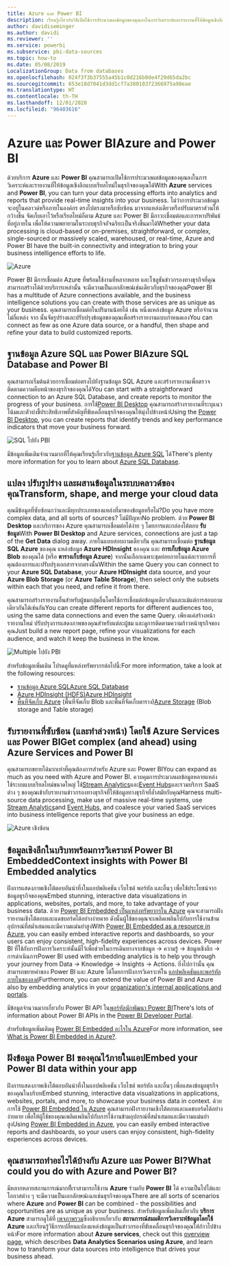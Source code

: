```yaml
---
title: Azure และ Power BI
description: เรียนรู้เกี่ยวกับวิธีเปิดใช้การประมวลผลข้อมูลของคุณลงในการวิเคราะห์และรายงานที่ให้ข้อมูลเชิงลึกแบบเรียลไทม์ในธุรกิจของคุณได้ด้วย Azure and Power BI
author: davidiseminger
ms.author: davidi
ms.reviewer: ''
ms.service: powerbi
ms.subservice: pbi-data-sources
ms.topic: how-to
ms.date: 05/08/2019
LocalizationGroup: Data from databases
ms.openlocfilehash: 024f3f3b37555a45b1c0d216b0de4f29d65da2bc
ms.sourcegitcommit: 653e18d7041d3dd1cf7a38010372366975a98eae
ms.translationtype: HT
ms.contentlocale: th-TH
ms.lasthandoff: 12/01/2020
ms.locfileid: "96403616"
---
```

# <a name="azure-and-power-bi"></a><span data-ttu-id="43c56-103">Azure และ Power BI</span><span class="sxs-lookup"><span data-stu-id="43c56-103">Azure and Power BI</span></span>

<span data-ttu-id="43c56-104">ด้วยบริการ **Azure** และ **Power BI** คุณสามารถเปิดใช้การประมวลผลข้อมูลของคุณลงในการวิเคราะห์และรายงานที่ให้ข้อมูลเชิงลึกแบบเรียลไทม์ในธุรกิจของคุณได้</span><span class="sxs-lookup"><span data-stu-id="43c56-104">With **Azure** services and **Power BI**, you can turn your data processing efforts into analytics and reports that provide real-time insights into your business.</span></span> <span data-ttu-id="43c56-105">ไม่ว่าการประมวลข้อมูลจะอยู่ในคลาวด์หรือภายในองค์กร ตรงไปตรงมาหรือซับซ้อน มาจากแหล่งเดียวหรือปรับมาตราส่วนให้กว้างขึ้น จัดเก็บเอาไว้หรือเรียลไทม์ก็ตาม Azure และ Power BI มีภาวะเชื่อมต่อและการหาปริพันธ์ที่อยู่ภายใน เพื่อให้ความพยายามในระบบธุรกิจอัจฉริยะเป็นจริงขึ้นมาได้</span><span class="sxs-lookup"><span data-stu-id="43c56-105">Whether your data processing is cloud-based or on-premises, straightforward, or complex, single-sourced or massively scaled, warehoused, or real-time, Azure and Power BI have the built-in connectivity and integration to bring your business intelligence efforts to life.</span></span>

![Azure](media/service-azure-and-power-bi/azure_1.png)

<span data-ttu-id="43c56-107">Power BI มีการเชื่อมต่อ Azure ที่พร้อมใช้งานที่หลากหลาย และโซลูชันข่าวกรองทางธุรกิจที่คุณสามารถสร้างได้ด้วยบริการเหล่านั้น จะมีความเป็นเอกลักษณ์เช่นเดียวกับธุรกิจของคุณ</span><span class="sxs-lookup"><span data-stu-id="43c56-107">Power BI has a multitude of Azure connections available, and the business intelligence solutions you can create with those services are as unique as your business.</span></span> <span data-ttu-id="43c56-108">คุณสามารถเชื่อมต่อในปริมานน้อยได้ เช่น หนึ่งแหล่งข้อมูล Azure หรือจำนวนไม่กี่แหล่ง จาก นั้นจัดรูปร่างและปรับปรุงข้อมูลของคุณเพื่อสร้างรายงานแบบกำหนดเอง</span><span class="sxs-lookup"><span data-stu-id="43c56-108">You can connect as few as one Azure data source, or a handful, then shape and refine your data to build customized reports.</span></span>

## <a name="azure-sql-database-and-power-bi"></a><span data-ttu-id="43c56-109">ฐานข้อมูล Azure SQL และ Power BI</span><span class="sxs-lookup"><span data-stu-id="43c56-109">Azure SQL Database and Power BI</span></span>

<span data-ttu-id="43c56-110">คุณสามารถเริ่มต้นด้วยการเชื่อมต่อตรงไปยังฐานข้อมูล SQL Azure และสร้างรายงานเพื่อตรวจติดตามความคืบหน้าของธุรกิจของคุณได้</span><span class="sxs-lookup"><span data-stu-id="43c56-110">You can start with a straightforward connection to an Azure SQL Database, and create reports to monitor the progress of your business.</span></span> <span data-ttu-id="43c56-111">การใช้[Power BI Desktop](../fundamentals/desktop-getting-started.md) คุณสามารถสร้างรายงานที่ระบุแนวโน้มและตัวบ่งชี้ประสิทธิภาพที่สำคัญที่ขับเคลื่อนธุรกิจของคุณให้มุ่งไปข้างหน้า</span><span class="sxs-lookup"><span data-stu-id="43c56-111">Using the [Power BI Desktop](../fundamentals/desktop-getting-started.md), you can create reports that  identify trends and key performance indicators that move your business forward.</span></span>

![SQL ไปยัง PBI](media/service-azure-and-power-bi/azure_2_sqltopbi.png)

<span data-ttu-id="43c56-113">มีข้อมูลเพิ่มเติมจำนวนมากที่ให้คุณเรียนรู้เกี่ยวกับ[ฐานข้อมูล Azure SQL](https://azure.microsoft.com/services/sql-database/) ได้</span><span class="sxs-lookup"><span data-stu-id="43c56-113">There's plenty more information for you to learn about [Azure SQL Database](https://azure.microsoft.com/services/sql-database/).</span></span>

## <a name="transform-shape-and-merge-your-cloud-data"></a><span data-ttu-id="43c56-114">แปลง ปรับรูปร่าง และผสานข้อมูลในระบบคลาวด์ของคุณ</span><span class="sxs-lookup"><span data-stu-id="43c56-114">Transform, shape, and merge your cloud data</span></span>

<span data-ttu-id="43c56-115">คุณมีข้อมูลที่ซับซ้อนกว่าและมีทุกประเภทของแหล่งที่มาของข้อมูลหรือไม่?</span><span class="sxs-lookup"><span data-stu-id="43c56-115">Do you have more complex data, and all sorts of sources?</span></span> <span data-ttu-id="43c56-116">ไม่มีปัญหา</span><span class="sxs-lookup"><span data-stu-id="43c56-116">No problem.</span></span> <span data-ttu-id="43c56-117">ด้วย **Power BI Desktop** และบริการของ Azure คุณสามารถเชื่อมต่อได้ง่าย ๆ โดยการแตะกล่องโต้ตอบ **รับข้อมูล**</span><span class="sxs-lookup"><span data-stu-id="43c56-117">With **Power BI Desktop** and Azure services, connections are just a tap of the **Get Data** dialog away.</span></span> <span data-ttu-id="43c56-118">ภายในแบบสอบถามเดียวกัน คุณสามารถเชื่อมต่อ **ฐานข้อมูล SQL Azure** ของคุณ แหล่งข้อมูล **Azure HDInsight** ของคุณ และ **การเก็บข้อมูล Azure Blob** ของคุณได้ (หรือ **ตารางเก็บข้อมูล Azure**) จากนั้นเลือกเฉพาะชุดย่อยภายในแต่ละรายการที่คุณต้องการและปรับปรุงเอกสารจากตรงนั้น</span><span class="sxs-lookup"><span data-stu-id="43c56-118">Within the same Query you can connect to your **Azure SQL Database**, your **Azure HDInsight** data source, and your **Azure Blob Storage** (or **Azure Table Storage**), then select only the subsets within each that you need, and refine it from there.</span></span>

<span data-ttu-id="43c56-119">คุณสามารถสร้างรายงานอื่นสำหรับผู้ชมกลุ่มอื่นโดยใช้การเชื่อมต่อข้อมูลเดียวกันและแม้แต่การสอบถามเดียวกันได้เช่นกัน</span><span class="sxs-lookup"><span data-stu-id="43c56-119">You can create different reports for different audiences too, using the same data connections and even the same Query.</span></span> <span data-ttu-id="43c56-120">เพียงแค่สร้างหน้ารายงานใหม่ ปรับปรุงการแสดงภาพของคุณสำหรับแต่ละผู้ชม และดูการติดตามความก้าวหน้าธุรกิจของคุณ</span><span class="sxs-lookup"><span data-stu-id="43c56-120">Just build a new report page, refine your visualizations for each audience, and watch it keep the business in the know.</span></span>

![Multiple ไปยัง PBI](media/service-azure-and-power-bi/azure_3_multipletopbi.png)

<span data-ttu-id="43c56-122">สำหรับข้อมูลเพิ่มเติม โปรดดูที่แหล่งทรัพยากรต่อไปนี้:</span><span class="sxs-lookup"><span data-stu-id="43c56-122">For more information, take a look at the following resources:</span></span>

* [<span data-ttu-id="43c56-123">ฐานข้อมูล Azure SQL</span><span class="sxs-lookup"><span data-stu-id="43c56-123">Azure SQL Database</span></span>](https://azure.microsoft.com/services/sql-database/)
* [<span data-ttu-id="43c56-124">Azure HDInsight (HDFS)</span><span class="sxs-lookup"><span data-stu-id="43c56-124">Azure HDInsight</span></span>](https://azure.microsoft.com/services/hdinsight/)
* <span data-ttu-id="43c56-125">[พื้นที่จัดเก็บ Azure](https://azure.microsoft.com/services/storage/) (พื้นที่จัดเก็บ Blob และพื้นที่จัดเก็บตาราง)</span><span class="sxs-lookup"><span data-stu-id="43c56-125">[Azure Storage](https://azure.microsoft.com/services/storage/) (Blob storage and Table storage)</span></span>

## <a name="get-complex-and-ahead-using-azure-services-and-power-bi"></a><span data-ttu-id="43c56-126">รับรายงานที่ซับซ้อน (และทำล่วงหน้า) โดยใช้ Azure Services และ Power BI</span><span class="sxs-lookup"><span data-stu-id="43c56-126">Get complex (and ahead) using Azure Services and Power BI</span></span>

<span data-ttu-id="43c56-127">คุณสามารถขยายได้มากเท่าที่คุณต้องการสำหรับ Azure และ Power BI</span><span class="sxs-lookup"><span data-stu-id="43c56-127">You can expand as much as you need with Azure and Power BI.</span></span> <span data-ttu-id="43c56-128">ควบคุมการประมวลผลข้อมูลหลายแหล่ง ใช้ระบบแบบเรียลไทม์ขนาดใหญ่ ใช้[Stream Analytics](https://azure.microsoft.com/services/stream-analytics/)และ[Event Hubs](https://azure.microsoft.com/services/event-hubs/)และรวมบริการ SaaS ต่าง ๆ ของคุณเข้ากับรายงานข่าวกรองทางธุรกิจที่ให้ข้อมูลทางธุรกิจที่ล้ำสมัยกับคุณ</span><span class="sxs-lookup"><span data-stu-id="43c56-128">Harness multi-source data processing, make use of massive real-time systems, use [Stream Analytics](https://azure.microsoft.com/services/stream-analytics/)and [Event Hubs](https://azure.microsoft.com/services/event-hubs/), and coalesce your varied SaaS services into business intelligence reports that give your business an edge.</span></span>

![Azure เชิงซ้อน](media/service-azure-and-power-bi/azure_4_complex.png)

## <a name="context-insights-with-power-bi-embedded-analytics"></a><span data-ttu-id="43c56-130">ข้อมูลเชิงลึกในบริบทพร้อมการวิเคราะห์ Power BI Embedded</span><span class="sxs-lookup"><span data-stu-id="43c56-130">Context insights with Power BI Embedded analytics</span></span>

<span data-ttu-id="43c56-131">ฝังการแสดงภาพเชิงโต้ตอบอันน่าทึ่งในแอปพลิเคชัน เว็บไซต์ พอร์ทัล และอื่นๆ เพื่อใช้ประโยชน์จากข้อมูลธุรกิจของคุณ</span><span class="sxs-lookup"><span data-stu-id="43c56-131">Embed stunning, interactive data visualizations in applications, websites, portals, and more, to take advantage of your business data.</span></span> <span data-ttu-id="43c56-132">ด้วย [Power BI Embedded เป็นแหล่งทรัพยากรใน Azure](https://azure.microsoft.com/services/power-bi-embedded/) คุณจะสามารถฝังรายงานเชิงโต้ตอบและแดชบอร์ดได้อย่างง่ายดาย ดังนั้นผู้ใช้ของคุณจะเพลิดเพลินไปกับการใช้งานข้ามอุปกรณ์ที่สม่ำเสมอและมีความแม่นยำสูง</span><span class="sxs-lookup"><span data-stu-id="43c56-132">With [Power BI Embedded as a resource in Azure](https://azure.microsoft.com/services/power-bi-embedded/), you can easily embed interactive reports and dashboards, so your users can enjoy consistent, high-fidelity experiences across devices.</span></span>  <span data-ttu-id="43c56-133">Power BI ที่ใช้กับการฝังการวิเคราะห์นั้นมีไว้เพื่อช่วยในการเดินทางจากข้อมูล -> ความรู้ -> ข้อมูลเชิงลึก -> การดำเนินการ</span><span class="sxs-lookup"><span data-stu-id="43c56-133">Power BI used with embedding analytics is to help you through your journey from Data -> Knowledge -> Insights -> Actions.</span></span>  <span data-ttu-id="43c56-134">ยิ่งไปกว่านั้น คุณสามารถขยายค่าของ Power BI และ Azure ได้โดยการฝังการวิเคราะห์ใน [แอปพลิเคชันและพอร์ทัลภายในขององค์](https://powerbi.microsoft.com/developers/embedded-analytics/organization/)</span><span class="sxs-lookup"><span data-stu-id="43c56-134">Furthermore, you can extend the value of Power BI and Azure also by embedding analytics in your [organization's internal applications and portals](https://powerbi.microsoft.com/developers/embedded-analytics/organization/).</span></span>

<span data-ttu-id="43c56-135">มีข้อมูลจำนวนมากเกี่ยวกับ Power BI API ใน[พอร์ทัลนักพัฒนา Power BI](https://dev.powerbi.com)</span><span class="sxs-lookup"><span data-stu-id="43c56-135">There's lots of information about Power BI APIs in the [Power BI Developer Portal](https://dev.powerbi.com).</span></span>

<span data-ttu-id="43c56-136">สำหรับข้อมูลเพิ่มเติมดู [Power BI Embedded อะไรใน Azure](../developer/embedded/azure-pbie-what-is-power-bi-embedded.md)</span><span class="sxs-lookup"><span data-stu-id="43c56-136">For more information, see [What is Power BI Embedded in Azure?](../developer/embedded/azure-pbie-what-is-power-bi-embedded.md).</span></span>

## <a name="embed-your-power-bi-data-within-your-app"></a><span data-ttu-id="43c56-137">ฝังข้อมูล Power BI ของคุณไว้ภายในแอป</span><span class="sxs-lookup"><span data-stu-id="43c56-137">Embed your Power BI data within your app</span></span>

<span data-ttu-id="43c56-138">ฝังการแสดงภาพเชิงโต้ตอบอันน่าทึ่งในแอปพลิเคชัน เว็บไซต์ พอร์ทัล และอื่นๆ เพื่อแสดงข้อมูลธุรกิจของคุณในบริบท</span><span class="sxs-lookup"><span data-stu-id="43c56-138">Embed stunning, interactive data visualizations in applications, websites, portals, and more, to showcase your business data in context.</span></span> <span data-ttu-id="43c56-139">ด้วยการใช้ [Power BI Embedded ใน Azure](https://azure.microsoft.com/services/power-bi-embedded/) คุณสามารถฝังรายงานเชิงโต้ตอบและแดชบอร์ดได้อย่างง่ายดาย เพื่อให้ผู้ใช้ของคุณเพลิดเพลินไปกับการใช้งานข้ามอุปกรณ์ที่สม่ำเสมอและมีความแม่นยำสูง</span><span class="sxs-lookup"><span data-stu-id="43c56-139">Using [Power BI Embedded in Azure](https://azure.microsoft.com/services/power-bi-embedded/), you can easily embed interactive reports and dashboards, so your users can enjoy consistent, high-fidelity experiences across devices.</span></span>

## <a name="what-could-you-do-with-azure-and-power-bi"></a><span data-ttu-id="43c56-140">คุณสามารถทำอะไรได้บ้างกับ Azure และ Power BI?</span><span class="sxs-lookup"><span data-stu-id="43c56-140">What could you do with Azure and Power BI?</span></span>

<span data-ttu-id="43c56-141">มีหลากหลายสถานการณ์มากทีี่เราสามารถใช้งาน **Azure** ร่วมกับ **Power BI** ได้ ความเป็นไปได้และโอกาสต่าง ๆ จะมีความเป็นเอกลักษณ์เฉกเช่นธุรกิจของคุณ</span><span class="sxs-lookup"><span data-stu-id="43c56-141">There are all sorts of scenarios where **Azure** and **Power BI** can be combined - the possibilities and opportunities are as unique as your business.</span></span> <span data-ttu-id="43c56-142">สำหรับข้อมูลเพิ่มเติมเกี่ยวกับ **บริการ Azure** สามารถดูได้ที่ [เพจภาพรวม](/azure/machine-learning/team-data-science-process/plan-your-environment)ซึ่งอธิบายเกี่ยวกับ **สถานการณ์สมมติการวิเคราะห์ข้อมูลโดยใช้ Azure** และเรียนรู้วิธีการเปลี่ยนแปลงแหล่งข้อมูลเป็นข่าวกรองที่ขับเคลื่อนธุรกิจของคุณให้ก้าวไปข้างหน้า</span><span class="sxs-lookup"><span data-stu-id="43c56-142">For more information about **Azure services**, check out this [overview page](/azure/machine-learning/team-data-science-process/plan-your-environment), which describes **Data Analytics Scenarios using Azure**, and learn how to transform your data sources into intelligence that drives your business ahead.</span></span>